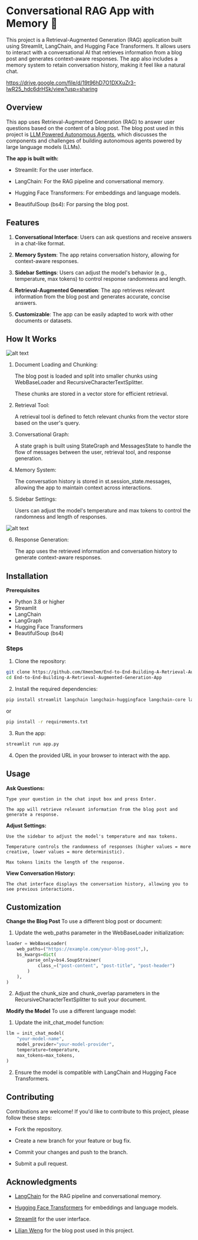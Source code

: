 # Conversational RAG App with Memory 🚀

This project is a Retrieval-Augmented Generation (RAG) application built using Streamlit, LangChain, and Hugging Face Transformers. It allows users to interact with a conversational AI that retrieves information from a blog post and generates context-aware responses. The app also includes a memory system to retain conversation history, making it feel like a natural chat.


https://drive.google.com/file/d/19t96hD7O1DXXuZr3-IwR25_hdc6drHSk/view?usp=sharing

## Overview

This app uses Retrieval-Augmented Generation (RAG) to answer user questions based on the content of a blog post. The blog post used in this project is [LLM Powered Autonomous Agents](https://lilianweng.github.io/posts/2023-06-23-agent/), which discusses the components and challenges of building autonomous agents powered by large language models (LLMs).

**The app is built with:**

- Streamlit: For the user interface.

- LangChain: For the RAG pipeline and conversational memory.

- Hugging Face Transformers: For embeddings and language models.

- BeautifulSoup (bs4): For parsing the blog post.

## Features

1. **Conversational Interface**: Users can ask questions and receive answers in a chat-like format.

2. **Memory System**: The app retains conversation history, allowing for context-aware responses.

3. **Sidebar Settings**: Users can adjust the model's behavior (e.g., temperature, max tokens) to control response randomness and length.

4. **Retrieval-Augmented Generation**: The app retrieves relevant information from the blog post and generates accurate, concise answers.

5. **Customizable**: The app can be easily adapted to work with other documents or datasets.

## How It Works

![alt text](/imgs,%20vid/image.png)

1. Document Loading and Chunking:

    The blog post is loaded and split into smaller chunks using WebBaseLoader and RecursiveCharacterTextSplitter.

    These chunks are stored in a vector store for efficient retrieval.

2. Retrieval Tool:

    A retrieval tool is defined to fetch relevant chunks from the vector store based on the user's query.

3. Conversational Graph:

    A state graph is built using StateGraph and MessagesState to handle the flow of messages between the user, retrieval tool, and response generation.

4. Memory System:

    The conversation history is stored in st.session_state.messages, allowing the app to maintain context across interactions.

5. Sidebar Settings:

    Users can adjust the model's temperature and max tokens to control the randomness and length of responses.

![alt text](/imgs,%20vid/image-1.png)

6. Response Generation:

    The app uses the retrieved information and conversation history to generate context-aware responses.


## Installation
**Prerequisites**

- Python 3.8 or higher
- Streamlit
- LangChain
- LangGraph
- Hugging Face Transformers
- BeautifulSoup (bs4)

### Steps
1. Clone the repository:

```bash
git clone https://github.com/Xmen3em/End-to-End-Building-A-Retrieval-Augmented-Generation-App.git
cd End-to-End-Building-A-Retrieval-Augmented-Generation-App
```

2. Install the required dependencies:

```bash
pip install streamlit langchain langchain-huggingface langchain-core langchain-community bs4
```

or

```bash
pip install -r requirements.txt
```

3. Run the app:

```bash
streamlit run app.py
```

4. Open the provided URL in your browser to interact with the app.

## Usage
**Ask Questions:**

    Type your question in the chat input box and press Enter.

    The app will retrieve relevant information from the blog post and generate a response.

**Adjust Settings:**

    Use the sidebar to adjust the model's temperature and max tokens.

    Temperature controls the randomness of responses (higher values = more creative, lower values = more deterministic).

    Max tokens limits the length of the response.

**View Conversation History:**

    The chat interface displays the conversation history, allowing you to see previous interactions.

## Customization
**Change the Blog Post**
To use a different blog post or document:

1. Update the web_paths parameter in the WebBaseLoader initialization:

```python
loader = WebBaseLoader(
    web_paths=("https://example.com/your-blog-post",),
    bs_kwargs=dict(
        parse_only=bs4.SoupStrainer(
            class_=("post-content", "post-title", "post-header")
        )
    ),
)
```

2. Adjust the chunk_size and chunk_overlap parameters in the RecursiveCharacterTextSplitter to suit your document.

**Modify the Model**
To use a different language model:

1. Update the init_chat_model function:

```python
llm = init_chat_model(
    "your-model-name",
    model_provider="your-model-provider",
    temperature=temperature,
    max_tokens=max_tokens,
)
```

2. Ensure the model is compatible with LangChain and Hugging Face Transformers.

## Contributing
Contributions are welcome! If you'd like to contribute to this project, please follow these steps:

- Fork the repository.

- Create a new branch for your feature or bug fix.

- Commit your changes and push to the branch.

- Submit a pull request.

## Acknowledgments

- [LangChain](https://langchain.com/) for the RAG pipeline and conversational memory.

- [Hugging Face Transformers](https://huggingface.co/transformers/) for embeddings and language models.

- [Streamlit](https://streamlit.io/) for the user interface.

- [Lilian Weng](https://lilianweng.github.io/) for the blog post used in this project.
